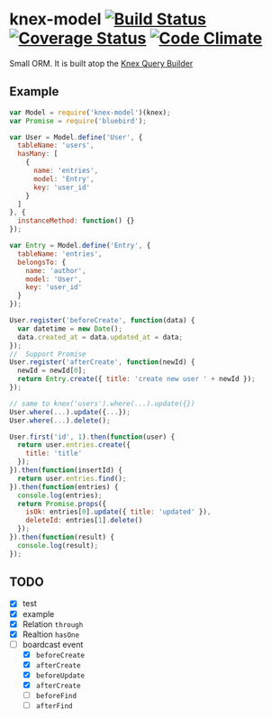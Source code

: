# knex-model [![Build Status](https://travis-ci.org/wcp1231/knex-model.svg?branch=master)](https://travis-ci.org/wcp1231/knex-model) [![Coverage Status](https://coveralls.io/repos/wcp1231/knex-model/badge.png?branch=master)](https://coveralls.io/r/wcp1231/knex-model?branch=master) [![Code Climate](https://codeclimate.com/github/wcp1231/knex-model/badges/gpa.svg)](https://codeclimate.com/github/wcp1231/knex-model)

Small ORM.
It is built atop the [Knex Query Builder](http://knexjs.org/)

## Example

```js
var Model = require('knex-model')(knex);
var Promise = require('bluebird');

var User = Model.define('User', {
  tableName: 'users',
  hasMany: [
    {
      name: 'entries',
      model: 'Entry',
      key: 'user_id'
    }
  ]
}, {
  instanceMethod: function() {}
});

var Entry = Model.define('Entry', {
  tableName: 'entries',
  belongsTo: {
    name: 'author',
    model: 'User',
    key: 'user_id'
  }
});

User.register('beforeCreate', function(data) {
  var datetime = new Date();
  data.created_at = data.updated_at = data;
});
//  Support Promise
User.register('afterCreate', function(newId) {
  newId = newId[0];
  return Entry.create({ title: 'create new user ' + newId });
});

// same to knex('users').where(...).update({})
User.where(...).update({...});
User.where(...).delete();

User.first('id', 1).then(function(user) {
  return user.entries.create({
    title: 'title'
  });
}).then(function(insertId) {
  return user.entries.find();
}).then(function(entries) {
  console.log(entries);
  return Promise.props({
    isOk: entries[0].update({ title: 'updated' }),
    deleteId: entries[1].delete()
  });
}).then(function(result) {
  console.log(result);
});

```

## TODO

- [x] test
- [x] example
- [x] Relation `through`
- [x] Realtion `hasOne`
- [ ] boardcast event
  - [x] `beforeCreate`
  - [x] `afterCreate`
  - [x] `beforeUpdate`
  - [x] `afterCreate`
  - [ ] `beforeFind`
  - [ ] `afterFind`

